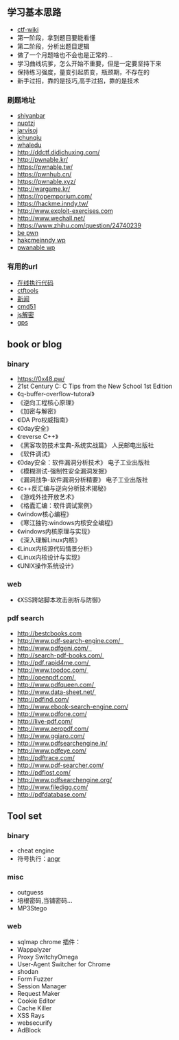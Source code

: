 ## 学习基本思路

* [ctf-wiki](https://ctf-wiki.github.io/ctf-wiki/)
* 第一阶段，拿到题目要能看懂
* 第二阶段，分析出题目逻辑
* 做了一个月题啥也不会也是正常的...
* 学习曲线坑爹，怎么开始不重要，但是一定要坚持下来
* 保持练习强度，量变引起质变，瓶颈期，不存在的
* 新手过招，靠的是技巧,高手过招，靠的是技术

### 刷题地址
- [shiyanbar](http://www.shiyanbar.com/ctf/)
- [nuptzj](http://ctf.nuptzj.cn/)
- [jarvisoj](https://www.jarvisoj.com/)
- [ichunqiu](https://www.ichunqiu.com/competition)
- [whaledu](http://www.whaledu.com/)
- http://ddctf.didichuxing.com/
- http://pwnable.kr/
- https://pwnable.tw/
- https://pwnhub.cn/
- https://pwnable.xyz/
- http://wargame.kr/
- https://ropemporium.com/
- https://hackme.inndy.tw/
- http://www.exploit-exercises.com
- http://www.wechall.net/
- https://www.zhihu.com/question/24740239
- [be pwn](https://haveibeenpwned.com/)
- [hakcmeinndy wp](http://carlstar.club/)
- [pwanable wp](https://bbs.ichunqiu.com/thread-46026-1-1.html)

### 有用的url
- [在线执行代码](https://www.dooccn.com)
- [ctftools](https://www.ctftools.com/down)
- [新闻](https://www.sitedirsec.com/)
- [cmd51](http://www.xmd5.org/)
- [js解密](http://tmxk.org/jother/)
- [gps](http://www.gpsspg.com/bs.htm)

## book or blog

### binary
- https://0x48.pw/
- 21st Century C: C Tips from the New School 1st Edition
- 《q-buffer-overflow-tutoral》
- 《逆向工程核心原理》
- 《加密与解密》
- 《IDA Pro权威指南》
- 《0day安全》
- 《reverse C++》
- 《黑客攻防技术宝典-系统实战篇》 人民邮电出版社
- 《软件调试》
- 《0day安全：软件漏洞分析技术》 电子工业出版社
- 《模糊测试-强制性安全漏洞发掘》
- 《漏洞战争-软件漏洞分析精要》 电子工业出版社
- 《c++反汇编与逆向分析技术揭秘》
- 《游戏外挂开放艺术》
- 《格蠹汇编：软件调试案例》
- 《window核心编程》
- 《寒江独钓:windows内核安全编程》
- 《windows内核原理与实现》
- 《深入理解Linux内核》
- 《Linux内核源代码情景分析》
- 《Linux内核设计与实现》
- 《UNIX操作系统设计》 

### web 
- 《XSS跨站脚本攻击剖析与防御》

### pdf search
- http://bestcbooks.com
- http://www.pdf-search-engine.com/  
- http://www.pdfgeni.com/  
- http://search-pdf-books.com/ 
- http://pdf.rapid4me.com/ 
- http://www.toodoc.com/ 
- http://openpdf.com/ 
- http://www.pdfqueen.com/ 
- http://www.data-sheet.net/ 
- http://pdfind.com/
- http://www.ebook-search-engine.com/
- http://www.pdfone.com/
- http://live-pdf.com/
- http://www.aeropdf.com/
- http://www.ggiaro.com/
- http://www.pdfsearchengine.in/
- http://www.pdfeye.com/
- http://pdftrace.com/
- http://www.pdf-searcher.com/
- http://pdflost.com/
- http://www.pdfsearchengine.org/
- http://www.filedigg.com/
- http://pdfdatabase.com/

## Tool set

### binary
- cheat engine
- 符号执行：[angr](https://docs.angr.io)

### misc
- outguess 
- 培根密码,当铺密码...
- MP3Stego 

### web
- sqlmap
chrome 插件：
- Wappalyzer
- Proxy SwitchyOmega
- User-Agent Switcher for Chrome
- shodan
- Form Fuzzer
- Session Manager
- Request Maker
- Cookie Editor
- Cache Killer
- XSS Rays
- websecurify
- AdBlock